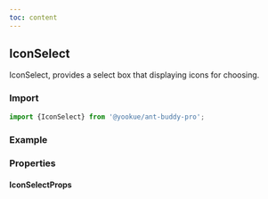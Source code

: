 ```yaml
---
toc: content
---
```


## IconSelect

IconSelect, provides a select box that displaying icons for choosing.

### Import

```jsx | pure
import {IconSelect} from '@yookue/ant-buddy-pro';
```

### Example

<code src="./demo.en-US.tsx"></code>

### Properties

#### IconSelectProps

<API src="@/form/IconSelect/index.tsx" hideTitle></API>
